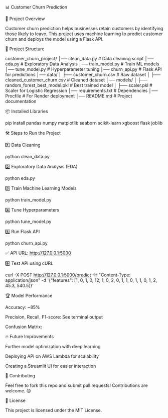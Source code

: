 📊 Customer Churn Prediction

📌 Project Overview

Customer churn prediction helps businesses retain customers by identifying those likely to leave. This project uses machine learning to predict customer churn and deploys the model using a Flask API.

📂 Project Structure

customer_churn_project/
│── clean_data.py       # Data cleaning script
│── eda.py              # Exploratory Data Analysis
│── train_model.py      # Train ML models
│── tune_model.py       # Hyperparameter tuning
│── churn_api.py        # Flask API for predictions
│── data/
│   ├── customer_churn.csv  # Raw dataset
│   ├── cleaned_customer_churn.csv  # Cleaned dataset
│── models/
│   ├── random_forest_best_model.pkl  # Best trained model
│   ├── scaler.pkl  # Scaler for Logistic Regression
│── requirements.txt  # Dependencies
│── Procfile          # For Render deployment
│── README.md         # Project documentation


📦 Installed Libraries

pip install pandas numpy matplotlib seaborn scikit-learn xgboost flask joblib

🛠 Steps to Run the Project

1️⃣ Data Cleaning

python clean_data.py

2️⃣ Exploratory Data Analysis (EDA)

python eda.py

3️⃣ Train Machine Learning Models

python train_model.py

4️⃣ Tune Hyperparameters

python tune_model.py

5️⃣ Run Flask API

python churn_api.py

✅ API URL: http://127.0.0.1:5000

6️⃣ Test API using cURL

curl -X POST http://127.0.0.1:5000/predict -H "Content-Type: application/json" -d '{"features": [1, 0, 1, 0, 12, 1, 0, 2, 0, 1, 1, 0, 1, 1, 0, 1, 2, 45.3, 540.5]}'

🏆 Model Performance

Accuracy: ~85%

Precision, Recall, F1-score: See terminal output

Confusion Matrix:



🔥 Future Improvements

Further model optimization with deep learning

Deploying API on AWS Lambda for scalability

Creating a Streamlit UI for easier interaction

🤝 Contributing

Feel free to fork this repo and submit pull requests! Contributions are welcome. 😊

📜 License

This project is licensed under the MIT License.

